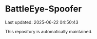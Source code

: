 # BattleEye-Spoofer

Last updated: 2025-06-22 04:50:43

This repository is automatically maintained.
